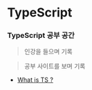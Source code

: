 # TypeScript

### TypeScript 공부 공간  


> 인강을 들으며 기록

> 공부 사이트를 보며 기록

- [What is TS ?](https://github.com/KIMHUEMANG/MyTIL/blob/master/Front-End/TypeScript.md)
